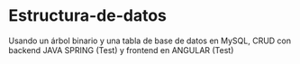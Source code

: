 # Estructura-de-datos
Usando un árbol binario y una tabla de base de datos en MySQL, CRUD con backend JAVA SPRING (Test) y frontend en ANGULAR (Test)
